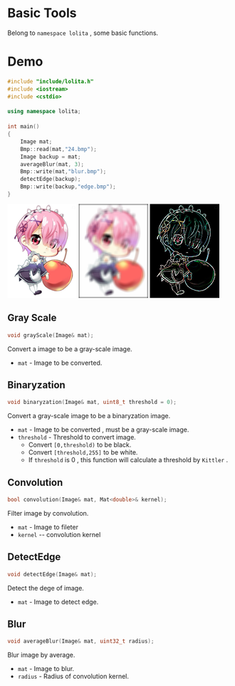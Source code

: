 # Basic Tools
Belong to ``namespace lolita`` , some basic functions.

# Demo
```C++
#include "include/lolita.h"
#include <iostream>
#include <cstdio>

using namespace lolita;

int main()
{
	Image mat;
	Bmp::read(mat,"24.bmp");
	Image backup = mat;
	averageBlur(mat, 3);
	Bmp::write(mat,"blur.bmp");
	detectEdge(backup);
	Bmp::write(backup,"edge.bmp");
}
```
![24](res/24.bmp)
![blur](res/blur.bmp)
![edge](res/edge.bmp)

## Gray Scale
```C++
void grayScale(Image& mat);
```
Convert a image to be a gray-scale image.
* ``mat`` - Image to be converted.

## Binaryzation
```C++
void binaryzation(Image& mat, uint8_t threshold = 0);
```
Convert a gray-scale image to be a binaryzation image.
* ``mat`` - Image to be converted , must be a gray-scale image.
* ``threshold`` - Threshold to convert image.
  * Convert ``[0,threshold)`` to be black.
  * Convert ``[threshold,255]`` to be white.
  * If ``threshold`` is 0 , this function will calculate a threshold by ``Kittler`` .

## Convolution
```C++
bool convolution(Image& mat, Mat<double>& kernel);
```
Filter image by convolution.
* ``mat`` - Image to fileter
* ``kernel`` -- convolution kernel

## DetectEdge
```C++
void detectEdge(Image& mat);
```
Detect the dege of image.
* ``mat`` - Image to detect edge.

## Blur
```C++
void averageBlur(Image& mat, uint32_t radius);
```
Blur image by average.
* ``mat`` - Image to blur.
* ``radius`` - Radius of convolution kernel.

